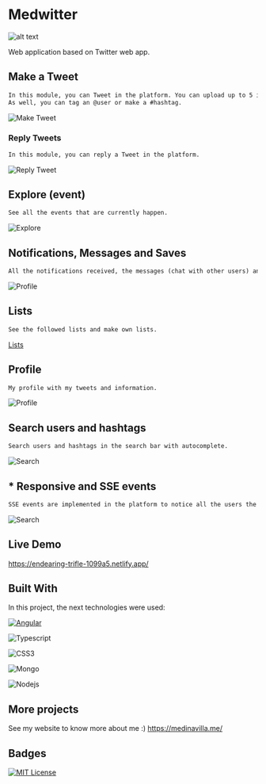 
# Medwitter 
![alt text](https://endearing-trifle-1099a5.netlify.app/assets/twitter.svg)

Web application based on Twitter web app.

## Make a Tweet
```html
In this module, you can Tweet in the platform. You can upload up to 5 images, embed a Giphy gif and emojis.
As well, you can tag an @user or make a #hashtag.
```
![Make Tweet](https://media.giphy.com/media/dHNAzBzH1Z17SMOStn/giphy.gif)

### Reply Tweets
```html
In this module, you can reply a Tweet in the platform. 
```
![Reply Tweet](https://media.giphy.com/media/NeB9m9PgkBD99LVwHy/giphy.gif)

## Explore (event)
```html
See all the events that are currently happen.  
```
![Explore](https://media.giphy.com/media/7feXrdAqKFOsNpji4L/giphy.gif)

## Notifications, Messages and Saves
```html
All the notifications received, the messages (chat with other users) and saved tweets.
```
![Profile](https://media.giphy.com/media/dRXcBxa5vv9Nim8u4Y/giphy.gif)

## Lists
```html
See the followed lists and make own lists.  
```
[Lists](https://media.giphy.com/media/MNyeXmIM2S0R90YexD/giphy.gif)

## Profile
```html
My profile with my tweets and information.
```
![Profile](https://media.giphy.com/media/9KkF7cONAxfo1gYv8S/giphy.gif)

## Search users and hashtags
```html
Search users and hashtags in the search bar with autocomplete.  
```
![Search](https://media.giphy.com/media/Fejf1h8z2zzK2X8k2k/giphy.gif)


## * Responsive and SSE events
```html
SSE events are implemented in the platform to notice all the users the update. Also, the platform is responsive for tablets, mobile and desktop.
```
![Search](https://media.giphy.com/media/CJKwhNgmb6WbKUMzZQ/giphy.gif)


## Live Demo

https://endearing-trifle-1099a5.netlify.app/

## Built With

In this project, the next technologies were used:


[![Angular][Angular.io]][Angular-url]

![Typescript](https://img.shields.io/badge/-Typescript-007acc?style=for-the-badge&logo=typescript&logoColor=ffffff)

![CSS3](https://img.shields.io/badge/-CSS3-%231572B6?style=for-the-badge&logo=css3)

![Mongo](https://img.shields.io/badge/-Mongo-589636?style=for-the-badge&logo=mongodb&logoColor=ffffff)

![Nodejs](https://img.shields.io/badge/-Nodejs-black?style=for-the-badge&logo=Node.js)

## More projects
See my website to know more about me :)
https://medinavilla.me/


[Angular.io]: https://img.shields.io/badge/Angular-DD0031?style=for-the-badge&logo=angular&logoColor=white
[Angular-url]: https://angular.io/


## Badges

[![MIT License](https://img.shields.io/badge/License-MIT-green.svg)](https://choosealicense.com/licenses/mit/)


